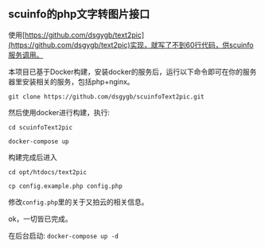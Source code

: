 
## scuinfo的php文字转图片接口

使用[https://github.com/dsgygb/text2pic](https://github.com/dsgygb/text2pic)实现，就写了不到60行代码，供scuinfo服务调用。



本项目已基于Docker构建，安装docker的服务后，运行以下命令即可在你的服务器里安装相关的服务，包括php+nginx。

	git clone https://github.com/dsgygb/scuinfoText2pic.git

然后使用docker进行构建，执行:
	
	cd scuinfoText2pic
	
	docker-compose up
	

构建完成后进入

	cd opt/htdocs/text2pic
	
	cp config.example.php config.php
	
修改```config.php```里的关于又拍云的相关信息。

ok，一切皆已完成。

在后台启动: ```docker-compose up -d```
